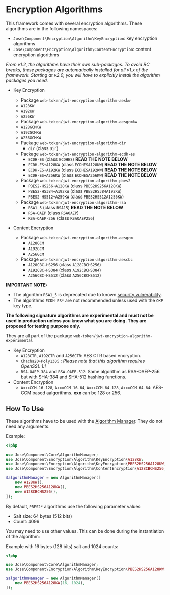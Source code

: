 # Encryption Algorithms

This framework comes with several encryption algorithms. These algorithms are in the following namespaces:

* `Jose\Component\Encryption\Algorithm\KeyEncryption`: key encryption algorithms
* `Jose\Component\Encryption\Algorithm\ContentEncryption`: content encryption algorithms

 _From v1.2, the algorithms have their own sub-packages. To avoid BC breaks, these packages are automatically installed for all v1.x of the framework. Starting at v2.0, you will have to explicitly install the algorithm packages you need._

* Key Encryption
  *  Package `web-token/jwt-encryption-algorithm-aeskw`
    * `A128KW`
    * `A192KW`
    * `A256KW`
  *  Package `web-token/jwt-encryption-algorithm-aesgcmkw`
    * `A128GCMKW`
    * `A192GCMKW`
    * `A256GCMKW`
  * Package `web-token/jwt-encryption-algorithm-dir`
    * `dir` \(class `Dir`\)
  * Package `web-token/jwt-encryption-algorithm-ecdh-es`
    * `ECDH-ES` \(class `ECDHES`\) **READ THE NOTE BELOW**
    * `ECDH-ES+A128KW` \(class `ECDHESA128KW`\) **READ THE NOTE BELOW**
    * `ECDH-ES+A192KW` \(class `ECDHESA192KW`\) **READ THE NOTE BELOW**
    * `ECDH-ES+A256KW` \(class `ECDHESA256KW`\) **READ THE NOTE BELOW**
  * Package `web-token/jwt-encryption-algorithm-pbes2`
    * `PBES2-HS256+A128KW` \(class `PBES2HS256A128KW`\)
    * `PBES2-HS384+A192KW` \(class `PBES2HS384A192KW`\)
    * `PBES2-HS512+A259KW` \(class `PBES2HS512A1256KW`\)
  * Package `web-token/jwt-encryption-algorithm-rsa`
    * `RSA1_5` \(class `RSA15`\) **READ THE NOTE BELOW**
    * `RSA-OAEP` \(class `RSAOAEP`\)
    * `RSA-OAEP-256` \(class `RSAOAEP256`\)



* Content Encryption
  * Package `web-token/jwt-encryption-algorithm-aesgcm`
    * `A128GCM`
    * `A192GCM`
    * `A256GCM`
  * Package `web-token/jwt-encryption-algorithm-aescbc`
    * `A128CBC-HS256` \(class `A128CBCHS256`\)
    * `A192CBC-HS384` \(class `A192CBCHS384`\)
    * `A256CBC-HS512` \(class `A256CBCHS512`\)

**IMPORTANT NOTE:**

* The algorithm `RSA1_5` is deprecated due to known [security vulnerability](https://en.wikipedia.org/wiki/Adaptive_chosen-ciphertext_attack).
* The algorithms `ECDH-ES*` are not recommended unless used with the `OKP` key type.

**The following signature algorithms are experimental and must not be used in production unless you know what you are doing. They are proposed for testing purpose only.**

They are all part of the package `web-token/jwt-encryption-algorithm-experimental`

* Key Encryption
  * `A128CTR`, `A192CTR` and `A256CTR`: AES CTR based encryption.
  * `Chacha20+Poly1305` : _Please note that this algorithm requires OpenSSL 1.1_
  * `RSA-OAEP-384` and `RSA-OAEP-512`: Same algorithm as RSA-OAEP-256 but with SHA-384 and SHA-512 hashing functions.
* Content Encryption
  * `AxxxCCM-16-128`, `AxxxCCM-16-64`, `AxxxCCM-64-128`, `AxxxCCM-64-64`: AES-CCM based aalgorithms. **xxx** can be 128 or 256.

## How To Use

These algorithms have to be used with the [Algorithm Manager](../algorithm-management-jwa.md). They do not need any arguments.

Example:

```php
<?php

use Jose\Component\Core\AlgorithmManager;
use Jose\Component\Encryption\Algorithm\KeyEncryption\A128KW;
use Jose\Component\Encryption\Algorithm\KeyEncryption\PBES2HS256A128KW;
use Jose\Component\Encryption\Algorithm\ContentEncryption\A128CBCHS256;

$algorithmManager = new AlgorithmManager([
    new A128KW(),
    new PBES2HS256A128KW(),
    new A128CBCHS256(),
]);
```

By default, `PBES2*` algorithms use the following parameter values:

* Salt size: 64 bytes \(512 bits\)
* Count: 4096 

You may need to use other values. This can be done during the instantiation of the algorithm:

Example with 16 bytes \(128 bits\) salt and 1024 counts:

```php
<?php

use Jose\Component\Core\AlgorithmManager;
use Jose\Component\Encryption\Algorithm\KeyEncryption\PBES2HS256A128KW;

$algorithmManager = new AlgorithmManager([
    new PBES2HS256A128KW(16, 1024),
]);
```

